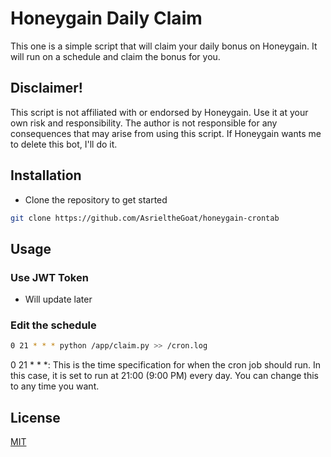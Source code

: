 # Honeygain Daily Claim

This one is a simple script that will claim your daily bonus on Honeygain. It will run on a schedule and claim the bonus for you.

## Disclaimer!
This script is not affiliated with or endorsed by Honeygain. Use it at your own risk and responsibility.
The author is not responsible for any consequences that may arise from using this script. If Honeygain wants me to delete this bot, I'll do it.

## Installation

- Clone the repository to get started
```bash
git clone https://github.com/AsrieltheGoat/honeygain-crontab
```

## Usage

### Use JWT Token
- Will update later

### Edit the schedule
```bash
0 21 * * * python /app/claim.py >> /cron.log
```

0 21 * * *: This is the time specification for when the cron job should run. In this case, it is set to run at 21:00 (9:00 PM) every day. You can change this to any time you want.

## License

[MIT](https://choosealicense.com/licenses/mit/)